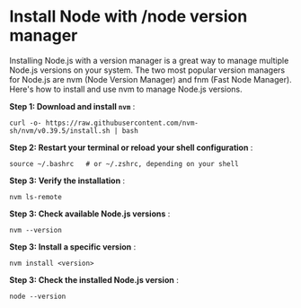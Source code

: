 # Install Node with /node version manager
Installing Node.js with a version manager is a great way to manage multiple Node.js versions on your system. The two most popular version managers for Node.js are nvm (Node Version Manager) and fnm (Fast Node Manager). Here's how to install and use nvm to manage Node.js versions.

**Step 1: Download and install `nvm`** :
    
    curl -o- https://raw.githubusercontent.com/nvm-sh/nvm/v0.39.5/install.sh | bash
    
**Step 2: Restart your terminal or reload your shell configuration** :
    
    source ~/.bashrc   # or ~/.zshrc, depending on your shell
    
**Step 3: Verify the installation** :

    nvm ls-remote

**Step 3: Check available Node.js versions** :

    nvm --version

**Step 3: Install a specific version** :

    nvm install <version>

**Step 3: Check the installed Node.js version** :

    node --version



